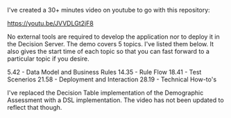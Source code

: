 I've created a 30+ minutes video on youtube to go with this repository:

https://youtu.be/JVVDLGt2jF8

No external tools are required to develop the application nor to deploy it in the Decision Server. The demo covers 5 topics. I've listed them below. It also gives the start time of each topic so that you can fast forward to a particular topic if you desire.

 5.42 - Data Model and Business Rules
14.35 - Rule Flow
18.41 - Test Scenerios
21.58 - Deployment and Interaction
28.19 - Technical How-to's

I've replaced the Decision Table implementation of the Demographic Assessment with a DSL implementation. The video has not been updated to reflect that though.
